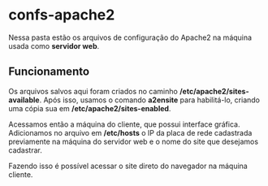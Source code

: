 # confs-apache2
Nessa pasta estão os arquivos de configuração do Apache2 na máquina usada como **servidor web**.

## Funcionamento
Os arquivos salvos aqui foram criados no caminho **/etc/apache2/sites-available**. Após isso, usamos o comando **a2ensite** para habilitá-lo, criando uma cópia sua em **/etc/apache2/sites-enabled**.

Acessamos então a máquina do cliente, que possui interface gráfica. Adicionamos no arquivo em **/etc/hosts** o IP da placa de rede cadastrada previamente na máquina do servidor web e o nome do site que desejamos cadastrar.

Fazendo isso é possível acessar o site direto do navegador na máquina cliente.
